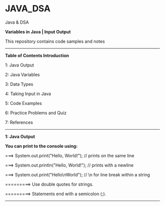 # JAVA_DSA
Java &amp; DSA

**Variables in Java | Input Output**

This repository contains code samples and notes
*******************************

**Table of Contents Introduction**

1: Java Output

2: Java Variables

3: Data Types

4: Taking Input in Java

5: Code Examples

6: Practice Problems and Quiz

7: References
*******************************
**1:   Java Output**

**You can print to the console using:**

===> System.out.print("Hello, World!");    // prints on the same line

===> System.out.println("Hello, World!");  // prints with a newline

===> System.out.print("Hello\nWorld");     // \n for line break within a string

=========> Use double quotes for strings.

=========> Statements end with a semicolon (;).
*******************************



